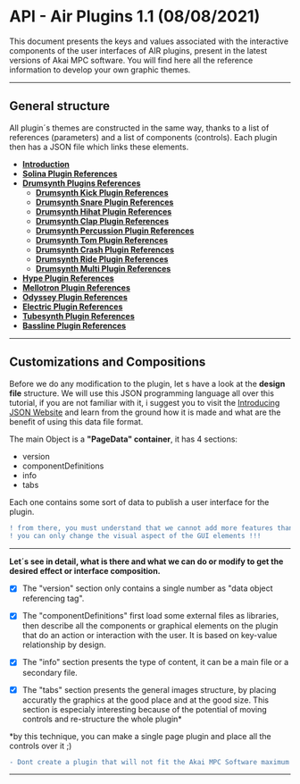 # API - Air Plugins 1.1 (08/08/2021) 

This document presents the keys and values associated with the interactive components of the user interfaces of AIR plugins, present in the latest versions of Akai MPC software. You will find here all the reference information to develop your own graphic themes.

---

## General structure

All plugin´s themes are constructed in the same way, thanks to a list of references (parameters) and a list of components (controls). Each plugin then has a JSON file which links these elements.

- **[Introduction]()**
- **[Solina Plugin References](API-AIR-SOLINA.md)**
- **[Drumsynth Plugins References]()**
    - **[Drumsynth Kick Plugin References]()**
    - **[Drumsynth Snare Plugin References]()**
    - **[Drumsynth Hihat Plugin References]()**
    - **[Drumsynth Clap Plugin References]()**
    - **[Drumsynth Percussion Plugin References]()**
    - **[Drumsynth Tom Plugin References]()**
    - **[Drumsynth Crash Plugin References]()**
    - **[Drumsynth Ride Plugin References]()**
    - **[Drumsynth Multi Plugin References]()**
- **[Hype Plugin References]()**
- **[Mellotron Plugin References]()**
- **[Odyssey Plugin References]()**
- **[Electric Plugin References]()**
- **[Tubesynth Plugin References]()**
- **[Bassline Plugin References]()**

---

## Customizations and Compositions

Before we do any modification to the plugin, let s have a look at the **design file** structure. We will use this JSON programming language all over this tutorial, if you are not familiar with it, i suggest you to visit the [Introducing JSON Website](https://www.json.org/json-en.html) and learn from the ground how it is made and what are the benefit of using this data file format.

The main Object is a **"PageData" container**, it has 4 sections:
- version
- componentDefinitions
- info
- tabs

Each one contains some sort of data to publish a user interface for the plugin.
```diff 
! from there, you must understand that we cannot add more features than it has before
! you can only change the visual aspect of the GUI elements !!!
```

---

**Let´s see in detail, what is there and what we can do or modify to get the desired effect or interface composition.**

- [x] The "version" section only contains a single number as "data object referencing tag".

- [x] The "componentDefinitions" first load some external files as libraries, then describe all the components or graphical elements on the plugin that do an action or interaction with the user. It is based on key-value relationship by design.

- [x] The "info" section presents the type of content, it can be a main file or a secondary file.

- [x] The "tabs" section presents the general images structure, by placing accuratly the graphics at the good place and at the good size. This section is especialy interesting because of the potential of moving controls and re-structure the whole plugin*

*by this technique, you can make a single page plugin and place all the controls over it ;)
```diff 
- Dont create a plugin that will not fit the Akai MPC Software maximum dimensions in pixels > 1280x629px
```
---
